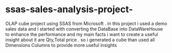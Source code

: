 # ssas-sales-analysis-project-
 OLAP cube project using SSAS from Microsoft . in this project i used a demo sales data and i started with converting the DataBase into DataWareHouse to enhance the performance and my main facts i want to create a useful insight about it are Qty,Total price . so i generated a cube than used all Dimensions Columns to provide more useful insights
